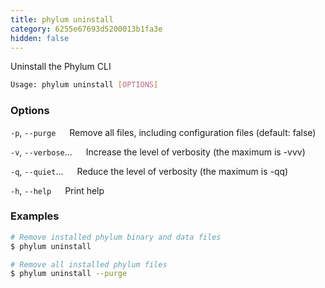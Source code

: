 ```yaml
---
title: phylum uninstall
category: 6255e67693d5200013b1fa3e
hidden: false
---
```


Uninstall the Phylum CLI

```sh
Usage: phylum uninstall [OPTIONS]
```

### Options

`-p`, `--purge`
&emsp; Remove all files, including configuration files (default: false)

`-v`, `--verbose`...
&emsp; Increase the level of verbosity (the maximum is -vvv)

`-q`, `--quiet`...
&emsp; Reduce the level of verbosity (the maximum is -qq)

`-h`, `--help`
&emsp; Print help

### Examples

```sh
# Remove installed phylum binary and data files
$ phylum uninstall

# Remove all installed phylum files
$ phylum uninstall --purge
```
